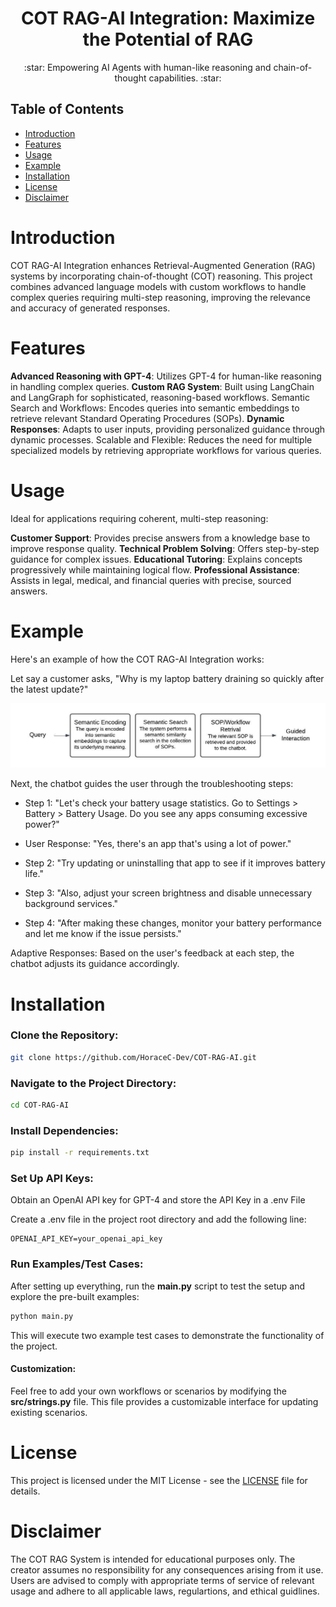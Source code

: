 <div align="center">
    <h1>COT RAG-AI Integration: Maximize the Potential of RAG</h1>
</div>
<div align="center">
    <p>:star: Empowering AI Agents with human-like reasoning and chain-of-thought capabilities. :star:</p>
</div>

## Table of Contents
- [Introduction](#Introduction)
- [Features](#Features)
- [Usage](#Usage)
- [Example](#Example)
- [Installation](#Installation)
- [License](#license)
- [Disclaimer](#Disclaimer)

# Introduction
COT RAG-AI Integration enhances Retrieval-Augmented Generation (RAG) systems by incorporating chain-of-thought (COT) reasoning. This project combines advanced language models with custom workflows to handle complex queries requiring multi-step reasoning, improving the relevance and accuracy of generated responses.

# Features
**Advanced Reasoning with GPT-4**: Utilizes GPT-4 for human-like reasoning in handling complex queries.
**Custom RAG System**: Built using LangChain and LangGraph for sophisticated, reasoning-based workflows.
Semantic Search and Workflows: Encodes queries into semantic embeddings to retrieve relevant Standard Operating Procedures (SOPs).
**Dynamic Responses**: Adapts to user inputs, providing personalized guidance through dynamic processes.
Scalable and Flexible: Reduces the need for multiple specialized models by retrieving appropriate workflows for various queries.
# Usage
Ideal for applications requiring coherent, multi-step reasoning:

**Customer Support**: Provides precise answers from a knowledge base to improve response quality.
**Technical Problem Solving**: Offers step-by-step guidance for complex issues.
**Educational Tutoring**: Explains concepts progressively while maintaining logical flow.
**Professional Assistance**: Assists in legal, medical, and financial queries with precise, sourced answers.

# Example
Here's an example of how the COT RAG-AI Integration works:

Let say a customer asks, "Why is my laptop battery draining so quickly after the latest update?"

![RAG Flow](assets/COT-RAG%20System.jpeg)

Next, the chatbot guides the user through the troubleshooting steps:

- Step 1: "Let's check your battery usage statistics. Go to Settings > Battery > Battery Usage. Do you see any apps consuming excessive power?"

- User Response: "Yes, there's an app that's using a lot of power."

- Step 2: "Try updating or uninstalling that app to see if it improves battery life."

- Step 3: "Also, adjust your screen brightness and disable unnecessary background services."

- Step 4: "After making these changes, monitor your battery performance and let me know if the issue persists."

Adaptive Responses: Based on the user's feedback at each step, the chatbot adjusts its guidance accordingly.

# Installation
### Clone the Repository:
```bash
git clone https://github.com/HoraceC-Dev/COT-RAG-AI.git
```
### Navigate to the Project Directory:
```bash
cd COT-RAG-AI
```
### Install Dependencies:
```bash
pip install -r requirements.txt
```
### Set Up API Keys:
Obtain an OpenAI API key for GPT-4 and store the API Key in a .env File

Create a .env file in the project root directory and add the following line:
```env
OPENAI_API_KEY=your_openai_api_key
```

### Run Examples/Test Cases:
After setting up everything, run the **main.py** script to test the setup and explore the pre-built examples:
```bash
python main.py
```
This will execute two example test cases to demonstrate the functionality of the project.

#### Customization:
Feel free to add your own workflows or scenarios by modifying the **src/strings.py** file.
This file provides a customizable interface for updating existing scenarios.

# License
This project is licensed under the MIT License - see the [LICENSE](License) file for details.

# Disclaimer
The COT RAG System is intended for educational purposes only. The creator assumes no responsibility for any consequences arising from it use. Users are advised to comply with appropriate terms of service of relevant usage and adhere to all applicable laws, regulartions, and ethical guidlines.
